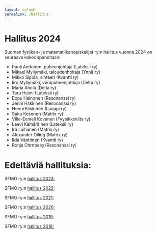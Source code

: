 ```yaml
---
layout: splash
permalink: /hallitus
---
```


# Hallitus 2024
Suomen fysiikan- ja matematiikanopiskelijat ry:n hallitus vuonna 2024 on seuraava kokoonpanoltaan:

* Pauli Anttonen, puheenjohtaja (Lateksii ry)
* Mikael Myllymäki, taloudenhoitaja (Ynnä ry)
* Mikko Sipola, sihteeri (Kvantti ry)
* Iiro Myllymäki, varapuheenjohtaja (Delta ry)
* Maria Ahola (Delta ry)
* Taru Haimi (Lateksii ry)
* Eppu Heinonen (Resonanssi ry)
* Jenni Häkkinen (Resonanssi ry)
* Henni Kiiskinen (Luuppi ry)
* Saku Kosonen (Matrix ry)
* Ville-Eemeli Kovanen (Fyysikkokilta ry)
* Leevi Kämäräinen (Lateksii ry)
* Ira Laihanen (Matrix ry)
* Alexander Oiling (Matrix ry)
* Iida Vänttinen (Kvantti ry)
* Ronja Öhrnberg (Resonanssi ry)

# Edeltäviä hallituksia:

SFMO ry:n [hallitus 2023:](/hallitus-2023)

SFMO ry:n [hallitus 2022:](/hallitus-2022)

SFMO ry:n [hallitus 2021:](/hallitus-2021)

SFMO ry:n [hallitus 2020:](/hallitus-2020)

SFMO ry:n [hallitus 2019:](/hallitus-2019)

SFMO ry:n [hallitus 2018:](/hallitus-2018)
